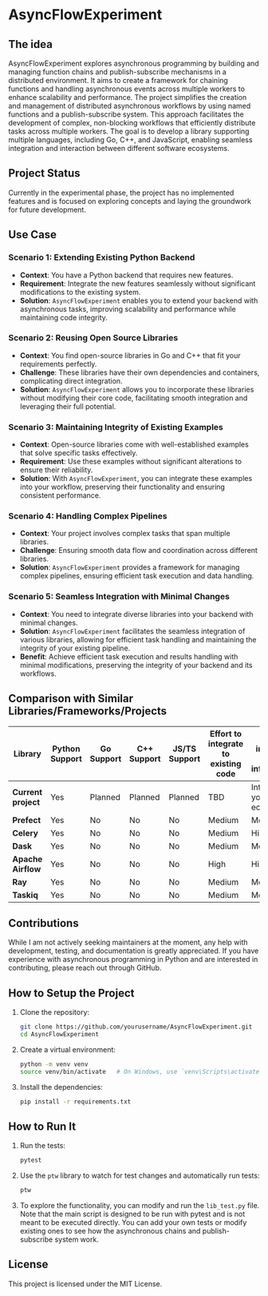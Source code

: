 # AsyncFlowExperiment

## The idea

AsyncFlowExperiment explores asynchronous programming by building and managing function chains and publish-subscribe mechanisms in a distributed environment. It aims to create a framework for chaining functions and handling asynchronous events across multiple workers to enhance scalability and performance. The project simplifies the creation and management of distributed asynchronous workflows by using named functions and a publish-subscribe system. This approach facilitates the development of complex, non-blocking workflows that efficiently distribute tasks across multiple workers. The goal is to develop a library supporting multiple languages, including Go, C++, and JavaScript, enabling seamless integration and interaction between different software ecosystems.

## Project Status

Currently in the experimental phase, the project has no implemented features and is focused on exploring concepts and laying the groundwork for future development.

## Use Case

### Scenario 1: Extending Existing Python Backend

- **Context**: You have a Python backend that requires new features.
- **Requirement**: Integrate the new features seamlessly without significant modifications to the existing system.
- **Solution**: `AsyncFlowExperiment` enables you to extend your backend with asynchronous tasks, improving scalability and performance while maintaining code integrity.

### Scenario 2: Reusing Open Source Libraries

- **Context**: You find open-source libraries in Go and C++ that fit your requirements perfectly.
- **Challenge**: These libraries have their own dependencies and containers, complicating direct integration.
- **Solution**: `AsyncFlowExperiment` allows you to incorporate these libraries without modifying their core code, facilitating smooth integration and leveraging their full potential.

### Scenario 3: Maintaining Integrity of Existing Examples

- **Context**: Open-source libraries come with well-established examples that solve specific tasks effectively.
- **Requirement**: Use these examples without significant alterations to ensure their reliability.
- **Solution**: With `AsyncFlowExperiment`, you can integrate these examples into your workflow, preserving their functionality and ensuring consistent performance.

### Scenario 4: Handling Complex Pipelines

- **Context**: Your project involves complex tasks that span multiple libraries.
- **Challenge**: Ensuring smooth data flow and coordination across different libraries.
- **Solution**: `AsyncFlowExperiment` provides a framework for managing complex pipelines, ensuring efficient task execution and data handling.

### Scenario 5: Seamless Integration with Minimal Changes

- **Context**: You need to integrate diverse libraries into your backend with minimal changes.
- **Solution**: `AsyncFlowExperiment` facilitates the seamless integration of various libraries, allowing for efficient task handling and maintaining the integrity of your existing pipeline.
- **Benefit**: Achieve efficient task execution and results handling with minimal modifications, preserving the integrity of your backend and its workflows.

## Comparison with Similar Libraries/Frameworks/Projects

| Library             | Python Support | Go Support | C++ Support | JS/TS Support | Effort to integrate to existing code | Effort to integrate to existing infrastructure | Async Code support | Focus on Flow Management |
| ------------------- | -------------- | ---------- | ----------- | ------------- | ------------------------------------ | ---------------------------------------------- | ------------------ | ------------------------ |
| **Current project** | Yes            | Planned    | Planned     | Planned       | TBD                                  | Integrates in your ecosystem                   | Yes                | Yes                      |
| **Prefect**         | Yes            | No         | No          | No            | Medium                               | Medium                                         | Yes                | Yes                      |
| **Celery**          | Yes            | No         | No          | No            | Medium                               | High                                           | Yes                | No                       |
| **Dask**            | Yes            | No         | No          | No            | Medium                               | Medium                                         | Yes                | No                       |
| **Apache Airflow**  | Yes            | No         | No          | No            | High                                 | High                                           | Limited            | Yes                      |
| **Ray**             | Yes            | No         | No          | No            | Medium                               | Medium                                         | Yes                | Yes                      |
| **Taskiq**          | Yes            | No         | No          | No            | Medium                               | Medium                                         | Yes                | No                       |

## Contributions

While I am not actively seeking maintainers at the moment, any help with development, testing, and documentation is greatly appreciated. If you have experience with asynchronous programming in Python and are interested in contributing, please reach out through GitHub.

## How to Setup the Project

1. Clone the repository:

   ```sh
   git clone https://github.com/yourusername/AsyncFlowExperiment.git
   cd AsyncFlowExperiment
   ```

2. Create a virtual environment:

   ```sh
   python -m venv venv
   source venv/bin/activate   # On Windows, use `venv\Scripts\activate`
   ```

3. Install the dependencies:
   ```sh
   pip install -r requirements.txt
   ```

## How to Run It

1. Run the tests:

   ```sh
   pytest
   ```

2. Use the `ptw` library to watch for test changes and automatically run tests:

   ```sh
   ptw
   ```

3. To explore the functionality, you can modify and run the `lib_test.py` file. Note that the main script is designed to be run with pytest and is not meant to be executed directly. You can add your own tests or modify existing ones to see how the asynchronous chains and publish-subscribe system work.

## License

This project is licensed under the MIT License.
